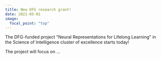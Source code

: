 ```yaml
---
title: New DFG research grant! 
date: 2021-05-01
image:
  focal_point: "top"
---
```


The DFG-funded project "Neural Representations for Lifelong Learning" in the Science of Intelligence cluster of excellence starts today!

<!--more-->

The project will focus on ... 
